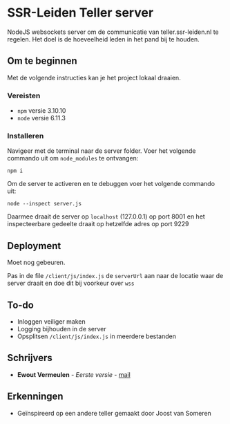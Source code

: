 # SSR-Leiden Teller server

NodeJS websockets server om de communicatie van teller.ssr-leiden.nl te regelen. Het doel is de hoeveelheid leden in het pand bij te houden. 

## Om te beginnen

Met de volgende instructies kan je het project lokaal draaien. 

### Vereisten

* `npm` versie 3.10.10
* `node` versie 6.11.3

### Installeren

Navigeer met de terminal naar de server folder. Voer het volgende commando uit om `node_modules` te ontvangen:

```
npm i
```

Om de server te activeren en te debuggen voer het volgende commando uit:

```
node --inspect server.js
```

Daarmee draait de server op `localhost` (127.0.0.1) op port 8001 en het inspecteerbare gedeelte draait op hetzelfde adres op port 9229

## Deployment

Moet nog gebeuren.

Pas in de file `/client/js/index.js` de `serverUrl` aan naar de locatie waar de server draait en doe dit bij voorkeur over `wss`

## To-do
* Inloggen veiliger maken
* Logging bijhouden in de server
* Opsplitsen `/client/js/index.js` in meerdere bestanden

## Schrijvers

* **Ewout Vermeulen** - *Eerste versie* - [mail](wdvermeulen@gmail.com)

## Erkenningen

* Geïnspireerd op een andere teller gemaakt door Joost van Someren
